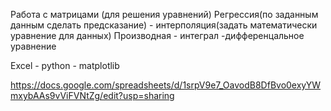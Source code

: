 Работа с матрицами (для решения уравнений)
Регрессия(по заданным данным сделать предсказание) - интерполяция(задать математически уравнение для данных)
Производная - интеграл -дифференцальное уравнение 

Excel - python - matplotlib

https://docs.google.com/spreadsheets/d/1srpV9e7_OavodB8DfBvo0exyYWmxybAAs9vViFVNtZg/edit?usp=sharing

